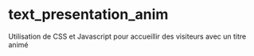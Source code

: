 # text_presentation_anim
Utilisation de CSS et Javascript pour accueillir des visiteurs avec un titre animé
